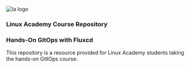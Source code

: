 ![la logo](https://user-images.githubusercontent.com/42839573/67322755-818e9400-f4df-11e9-97c1-388bf357353d.png)

### Linux Academy Course Repository
### Hands-On GitOps with Fluxcd

This repository is a resource provided for Linux Academy students taking the hands-on GitIOps course.
